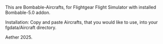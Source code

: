 This are Bombable-Aircrafts, for Flightgear Flight Simulator with installed Bombable-5.0 addon. 


Installation: Copy and paste Aircrafts, that you would like to use, into your fgdata/Aircraft directory.


Aether 2025.

